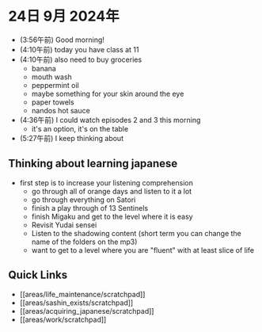 # 24日 9月 2024年
- (3:56午前) Good morning!
- (4:10午前) today you have class at 11
- (4:10午前) also need to buy groceries
  - banana
  - mouth wash
  - peppermint oil
  - maybe something for your skin around the eye
  - paper towels
  - nandos hot sauce
- (4:36午前) I could watch episodes 2 and 3 this morning
  - it's an option, it's on the table
- (5:27午前) I keep thinking about 






## Thinking about learning japanese
- first step is to increase your listening comprehension
  - go through all of orange days and listen to it a lot
  - go through everything on Satori
  - finish a play through of 13 Sentinels
  - finish Migaku and get to the level where it is easy
  - Revisit Yudai sensei
  - Listen to the shadowing content (short term you can change the name of the folders on the mp3)
  - want to get to a level where you are "fluent" with at least slice of life
 



## Quick Links
- [[areas/life_maintenance/scratchpad]]
- [[areas/sashin_exists/scratchpad]]
- [[areas/acquiring_japanese/scratchpad]]
- [[areas/work/scratchpad]]
